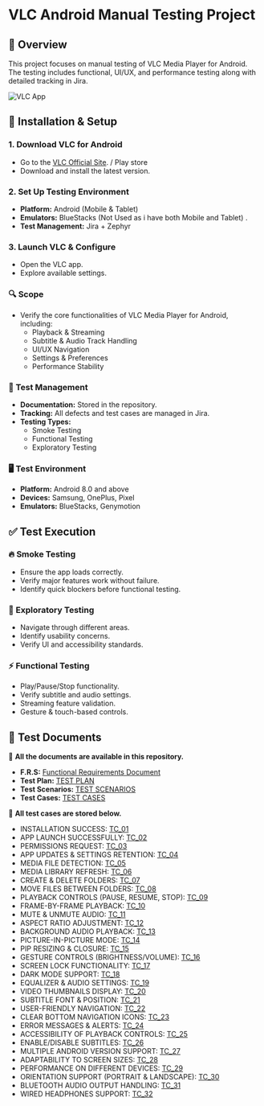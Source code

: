 # VLC Android Manual Testing Project

## 📌 Overview
This project focuses on manual testing of VLC Media Player for Android. The testing includes functional, UI/UX, and performance testing along with detailed tracking in Jira.

![VLC App](https://assets.content.technologyadvice.com/636355581707939907_e8f5df5bc8.webp)

## 🔧 Installation & Setup

### 1. Download VLC for Android
- Go to the [VLC Official Site](https://www.videolan.org/vlc/download-android.html). / Play store 
- Download and install the latest version.

### 2. Set Up Testing Environment
- **Platform:** Android (Mobile & Tablet)
- **Emulators:** BlueStacks (Not Used as i have both Mobile and Tablet) .
- **Test Management:** Jira + Zephyr

### 3. Launch VLC & Configure
- Open the VLC app.
- Explore available settings.

### 🔍 Scope
- Verify the core functionalities of VLC Media Player for Android, including:
  - Playback & Streaming
  - Subtitle & Audio Track Handling
  - UI/UX Navigation
  - Settings & Preferences
  - Performance Stability

### 📌 Test Management
- **Documentation:** Stored in the repository.
- **Tracking:** All defects and test cases are managed in Jira.
- **Testing Types:**
  - Smoke Testing
  - Functional Testing
  - Exploratory Testing

### 🖥 Test Environment
- **Platform:** Android 8.0 and above
- **Devices:** Samsung, OnePlus, Pixel
- **Emulators:** BlueStacks, Genymotion

## ✅ Test Execution

### 🔥 Smoke Testing
- Ensure the app loads correctly.
- Verify major features work without failure.
- Identify quick blockers before functional testing.

### 🧪 Exploratory Testing
- Navigate through different areas.
- Identify usability concerns.
- Verify UI and accessibility standards.

### ⚡ Functional Testing
- Play/Pause/Stop functionality.
- Verify subtitle and audio settings.
- Streaming feature validation.
- Gesture & touch-based controls.

## 📂 Test Documents
📌 **All the documents are available in this repository.**
- **F.R.S:** [Functional Requirements Document](Docs/FRS/Functional%20Requirements%20Specification.md)
- **Test Plan:** [TEST PLAN](Docs/TestPlan/Test%20Plan.md)
- **Test Scenarios:** [TEST SCENARIOS](Docs/TestScenario/VLC%20Test%20Scenarios.md)
- **Test Cases:** [TEST CASES](Docs/TestCases)

📌 **All test cases are stored below.**
- INSTALLATION SUCCESS: [TC_01](Docs/TestCases/TC_01.md)
- APP LAUNCH SUCCESSFULLY: [TC_02](Docs/TestCases/TC_02.md)
- PERMISSIONS REQUEST: [TC_03](Docs/TestCases/TC_03.md)
- APP UPDATES & SETTINGS RETENTION: [TC_04](Docs/TestCases/TC_04.md)
- MEDIA FILE DETECTION: [TC_05](Docs/TestCases/TC_05.md)
- MEDIA LIBRARY REFRESH: [TC_06](Docs/TestCases/TC_06.md)
- CREATE & DELETE FOLDERS: [TC_07](Docs/TestCases/TC_07.md)
- MOVE FILES BETWEEN FOLDERS: [TC_08](Docs/TestCases/TC_08.md)
- PLAYBACK CONTROLS (PAUSE, RESUME, STOP): [TC_09](Docs/TestCases/TC_09.md)
- FRAME-BY-FRAME PLAYBACK: [TC_10](Docs/TestCases/TC_10.md)
- MUTE & UNMUTE AUDIO: [TC_11](Docs/TestCases/TC_11.md)
- ASPECT RATIO ADJUSTMENT: [TC_12](Docs/TestCases/TC_12.md)
- BACKGROUND AUDIO PLAYBACK: [TC_13](Docs/TestCases/TC_13.md)
- PICTURE-IN-PICTURE MODE: [TC_14](Docs/TestCases/TC_14.md)
- PIP RESIZING & CLOSURE: [TC_15](Docs/TestCases/TC_15.md)
- GESTURE CONTROLS (BRIGHTNESS/VOLUME): [TC_16](Docs/TestCases/TC_16.md)
- SCREEN LOCK FUNCTIONALITY: [TC_17](Docs/TestCases/TC_17.md)
- DARK MODE SUPPORT: [TC_18](Docs/TestCases/TC_18.md)
- EQUALIZER & AUDIO SETTINGS: [TC_19](Docs/TestCases/TC_19.md)
- VIDEO THUMBNAILS DISPLAY: [TC_20](Docs/TestCases/TC_20.md)
- SUBTITLE FONT & POSITION: [TC_21](Docs/TestCases/TC_21.md)
- USER-FRIENDLY NAVIGATION: [TC_22](Docs/TestCases/TC_22.md)
- CLEAR BOTTOM NAVIGATION ICONS: [TC_23](Docs/TestCases/TC_23.md)
- ERROR MESSAGES & ALERTS: [TC_24](Docs/TestCases/TC_24.md)
- ACCESSIBILITY OF PLAYBACK CONTROLS: [TC_25](Docs/TestCases/TC_25.md)
- ENABLE/DISABLE SUBTITLES: [TC_26](Docs/TestCases/TC_26.md)
- MULTIPLE ANDROID VERSION SUPPORT: [TC_27](Docs/TestCases/TC_27.md)
- ADAPTABILITY TO SCREEN SIZES: [TC_28](Docs/TestCases/TC_28.md)
- PERFORMANCE ON DIFFERENT DEVICES: [TC_29](Docs/TestCases/TC_29.md)
- ORIENTATION SUPPORT (PORTRAIT & LANDSCAPE): [TC_30](Docs/TestCases/TC_30.md)
- BLUETOOTH AUDIO OUTPUT HANDLING: [TC_31](Docs/TestCases/TC_31.md)
- WIRED HEADPHONES SUPPORT: [TC_32](Docs/TestCases/TC_32.md)
